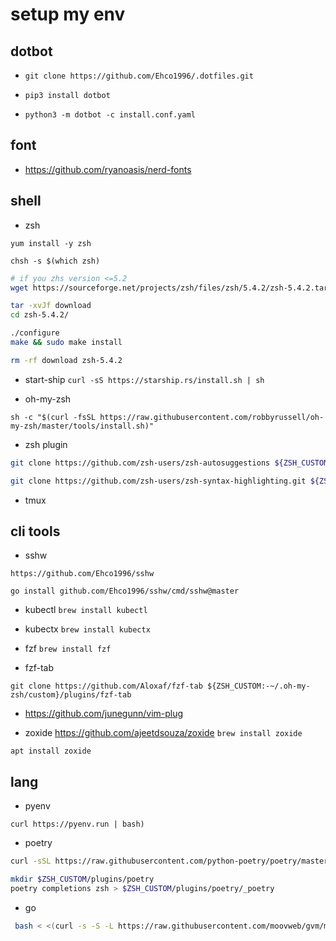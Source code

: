 # setup my env

## dotbot

* `git clone https://github.com/Ehco1996/.dotfiles.git`

* `pip3 install dotbot`

* `python3 -m dotbot -c install.conf.yaml`

## font

* <https://github.com/ryanoasis/nerd-fonts>

## shell

* zsh

`yum install -y zsh`

`chsh -s $(which zsh)`

```bash
# if you zhs version <=5.2
wget https://sourceforge.net/projects/zsh/files/zsh/5.4.2/zsh-5.4.2.tar.xz/download

tar -xvJf download
cd zsh-5.4.2/

./configure
make && sudo make install

rm -rf download zsh-5.4.2
```

* start-ship
 `curl -sS https://starship.rs/install.sh | sh`

* oh-my-zsh

 `sh -c "$(curl -fsSL https://raw.githubusercontent.com/robbyrussell/oh-my-zsh/master/tools/install.sh)"`

* zsh plugin

 ```bash
 git clone https://github.com/zsh-users/zsh-autosuggestions ${ZSH_CUSTOM:-~/.oh-my-zsh/custom}/plugins/zsh-autosuggestions
 ```

 ```bash
git clone https://github.com/zsh-users/zsh-syntax-highlighting.git ${ZSH_CUSTOM:-~/.oh-my-zsh/custom}/plugins/zsh-syntax-highlighting`
 ```

* tmux

## cli tools

* sshw

 `https://github.com/Ehco1996/sshw`

 `go install github.com/Ehco1996/sshw/cmd/sshw@master`

* kubectl
 `brew install kubectl`

* kubectx
 `brew install kubectx`
* fzf
 `brew install fzf`

* fzf-tab

 `git clone https://github.com/Aloxaf/fzf-tab ${ZSH_CUSTOM:-~/.oh-my-zsh/custom}/plugins/fzf-tab`

* <https://github.com/junegunn/vim-plug>

* zoxide <https://github.com/ajeetdsouza/zoxide>
 `brew install zoxide`

 `apt install zoxide`

## lang

* pyenv

 `curl https://pyenv.run | bash)`

* poetry

```bash
curl -sSL https://raw.githubusercontent.com/python-poetry/poetry/master/get-poetry.py | python3

mkdir $ZSH_CUSTOM/plugins/poetry
poetry completions zsh > $ZSH_CUSTOM/plugins/poetry/_poetry
```

* go

```bash
 bash < <(curl -s -S -L https://raw.githubusercontent.com/moovweb/gvm/master/binscripts/gvm-installer)
```

